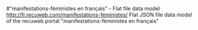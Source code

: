 #"manifestations-féministes en français" - Flat file data model
http://fr.recuweb.com/manifestations-féministes/
Flat JSON file data model of the recuweb portal "manifestations-féministes en français"
